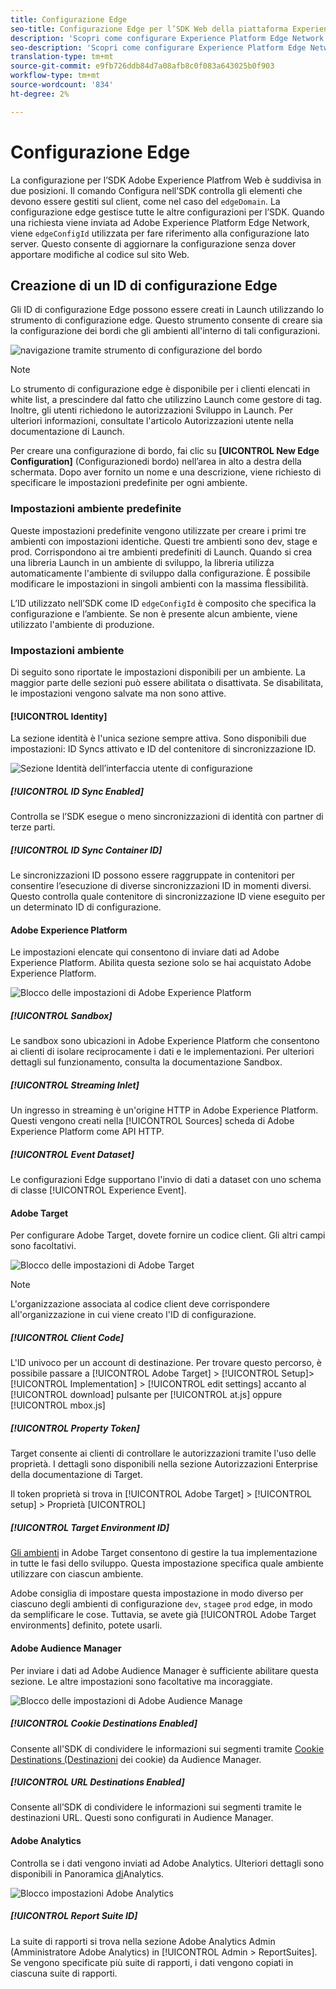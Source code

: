 ```yaml
---
title: Configurazione Edge
seo-title: Configurazione Edge per l’SDK Web della piattaforma Experience
description: 'Scopri come configurare Experience Platform Edge Network. '
seo-description: 'Scopri come configurare Experience Platform Edge Network. '
translation-type: tm+mt
source-git-commit: e9fb726ddb84d7a08afb8c0f083a643025b0f903
workflow-type: tm+mt
source-wordcount: '834'
ht-degree: 2%

---
```



# Configurazione Edge

La configurazione per l’SDK Adobe Experience Platfrom Web è suddivisa in due posizioni. Il comando [](configuring-the-sdk.md) Configura nell’SDK controlla gli elementi che devono essere gestiti sul client, come nel caso del `edgeDomain`. La configurazione edge gestisce tutte le altre configurazioni per l’SDK. Quando una richiesta viene inviata ad Adobe Experience Platform Edge Network, viene `edgeConfigId` utilizzata per fare riferimento alla configurazione lato server. Questo consente di aggiornare la configurazione senza dover apportare modifiche al codice sul sito Web.

## Creazione di un ID di configurazione Edge

Gli ID di configurazione Edge possono essere creati in Launch utilizzando lo strumento di configurazione edge. Questo strumento consente di creare sia la configurazione dei bordi che gli ambienti all&#39;interno di tali configurazioni.

![navigazione tramite strumento di configurazione del bordo](../../assets/edge_configuration_nav.png)

>[!NOTE]
>
>Lo strumento di configurazione edge è disponibile per i clienti elencati in white list, a prescindere dal fatto che utilizzino Launch come gestore di tag. Inoltre, gli utenti richiedono le autorizzazioni Sviluppo in Launch. Per ulteriori informazioni, consultate l&#39;articolo Autorizzazioni [](https://docs.adobe.com/content/help/it-IT/launch/using/reference/admin/user-permissions.html) utente nella documentazione di Launch.

Per creare una configurazione di bordo, fai clic su **[UICONTROL New Edge Configuration]** (Configurazionedi bordo) nell’area in alto a destra della schermata. Dopo aver fornito un nome e una descrizione, viene richiesto di specificare le impostazioni predefinite per ogni ambiente.

### Impostazioni ambiente predefinite

Queste impostazioni predefinite vengono utilizzate per creare i primi tre ambienti con impostazioni identiche. Questi tre ambienti sono dev, stage e prod. Corrispondono ai tre ambienti predefiniti di Launch. Quando si crea una libreria Launch in un ambiente di sviluppo, la libreria utilizza automaticamente l&#39;ambiente di sviluppo dalla configurazione. È possibile modificare le impostazioni in singoli ambienti con la massima flessibilità.

L’ID utilizzato nell’SDK come ID `edgeConfigId` è composito che specifica la configurazione e l’ambiente. Se non è presente alcun ambiente, viene utilizzato l&#39;ambiente di produzione.

### Impostazioni ambiente

Di seguito sono riportate le impostazioni disponibili per un ambiente. La maggior parte delle sezioni può essere abilitata o disattivata. Se disabilitata, le impostazioni vengono salvate ma non sono attive.

#### [!UICONTROL Identity]

La sezione identità è l&#39;unica sezione sempre attiva. Sono disponibili due impostazioni: ID Syncs attivato e ID del contenitore di sincronizzazione ID.

![Sezione Identità dell’interfaccia utente di configurazione](../../assets/edge_configuration_identity.png)

##### [!UICONTROL ID Sync Enabled]

Controlla se l’SDK esegue o meno sincronizzazioni di identità con partner di terze parti.

##### [!UICONTROL ID Sync Container ID]

Le sincronizzazioni ID possono essere raggruppate in contenitori per consentire l’esecuzione di diverse sincronizzazioni ID in momenti diversi. Questo controlla quale contenitore di sincronizzazione ID viene eseguito per un determinato ID di configurazione.

#### Adobe Experience Platform

Le impostazioni elencate qui consentono di inviare dati ad Adobe Experience Platform. Abilita questa sezione solo se hai acquistato Adobe Experience Platform.

![Blocco delle impostazioni di Adobe Experience Platform](../../assets/edge_configuration_aep.png)

##### [!UICONTROL Sandbox]

Le sandbox sono ubicazioni in Adobe Experience Platform che consentono ai clienti di isolare reciprocamente i dati e le implementazioni. Per ulteriori dettagli sul funzionamento, consulta la documentazione [](../../sandboxes/home.md)Sandbox.

##### [!UICONTROL Streaming Inlet]

Un ingresso in streaming è un&#39;origine HTTP in Adobe Experience Platform. Questi vengono creati nella [!UICONTROL Sources] scheda di Adobe Experience Platform come API HTTP.

##### [!UICONTROL Event Dataset]

Le configurazioni Edge supportano l&#39;invio di dati a dataset con uno schema di classe [!UICONTROL Experience Event].

#### Adobe Target

Per configurare Adobe Target, dovete fornire un codice client. Gli altri campi sono facoltativi.

![Blocco delle impostazioni di Adobe Target](../../assets/edge_configuration_target.png)

>[!NOTE]
>
>L&#39;organizzazione associata al codice client deve corrispondere all&#39;organizzazione in cui viene creato l&#39;ID di configurazione.

##### [!UICONTROL Client Code]

L&#39;ID univoco per un account di destinazione. Per trovare questo percorso, è possibile passare a [!UICONTROL Adobe Target] > [!UICONTROL Setup]> [!UICONTROL Implementation] > [!UICONTROL edit settings] accanto al [!UICONTROL download] pulsante per [!UICONTROL at.js] oppure [!UICONTROL mbox.js]

##### [!UICONTROL Property Token]

Target consente ai clienti di controllare le autorizzazioni tramite l&#39;uso delle proprietà. I dettagli sono disponibili nella sezione Autorizzazioni [](https://docs.adobe.com/content/help/en/target/using/administer/manage-users/enterprise/properties-overview.html) Enterprise della documentazione di Target.

Il token proprietà si trova in [!UICONTROL Adobe Target] > [!UICONTROL setup] > Proprietà [UICONTROL]

##### [!UICONTROL Target Environment ID]

[Gli ambienti](https://docs.adobe.com/content/help/en/target/using/administer/hosts.html) in Adobe Target consentono di gestire la tua implementazione in tutte le fasi dello sviluppo. Questa impostazione specifica quale ambiente utilizzare con ciascun ambiente.

Adobe consiglia di impostare questa impostazione in modo diverso per ciascuno degli ambienti di configurazione `dev`, `stage`e `prod` edge, in modo da semplificare le cose. Tuttavia, se avete già [!UICONTROL Adobe Target environments] definito, potete usarli.

#### Adobe Audience Manager

Per inviare i dati ad Adobe Audience Manager è sufficiente abilitare questa sezione. Le altre impostazioni sono facoltative ma incoraggiate.

![Blocco delle impostazioni di Adobe Audience Manage](../../assets/edge_configuration_aam.png)

##### [!UICONTROL Cookie Destinations Enabled]

Consente all&#39;SDK di condividere le informazioni sui segmenti tramite [Cookie Destinations (Destinazioni](https://docs.adobe.com/content/help/en/audience-manager/user-guide/features/destinations/custom-destinations/create-cookie-destination.html) dei cookie) da Audience Manager.

##### [!UICONTROL URL Destinations Enabled]

Consente all’SDK di condividere le informazioni sui segmenti tramite le destinazioni [](https://docs.adobe.com/content/help/en/audience-manager/user-guide/features/destinations/custom-destinations/create-url-destination.html)URL. Questi sono configurati in Audience Manager.

#### Adobe Analytics

Controlla se i dati vengono inviati ad Adobe Analytics. Ulteriori dettagli sono disponibili in Panoramica [di](../solution-specific/analytics/analytics-overview.md)Analytics.

![Blocco impostazioni Adobe Analytics](../../assets/edge_configuration_aa.png)

##### [!UICONTROL Report Suite ID]

La suite di rapporti si trova nella sezione Adobe Analytics Admin (Amministratore Adobe Analytics) in [!UICONTROL Admin > ReportSuites]. Se vengono specificate più suite di rapporti, i dati vengono copiati in ciascuna suite di rapporti.
